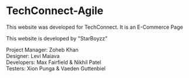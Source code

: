 # TechConnect-Agile

This website was developed for TechConnect. It is an E-Commerce Page

This website is developed by "StarBoyzz"

Project Manager: Zoheb Khan\
Designer: Levi Maiava\
Developers: Max Fairfield & Nikhil Patel\
Testers: Xion Punga & Vaeden Guttenbiel